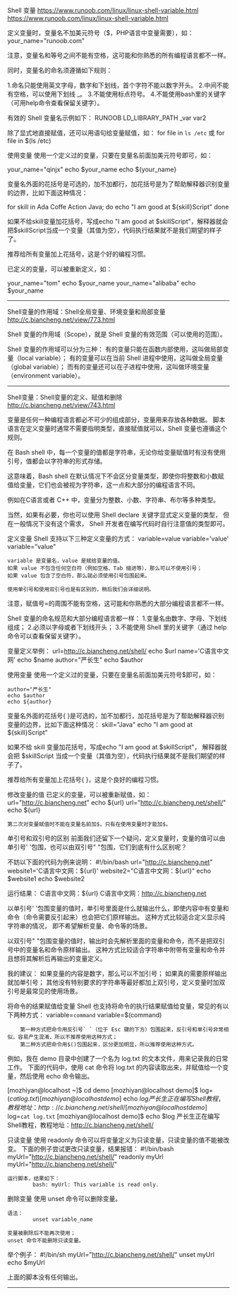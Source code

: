 
Shell 变量
		https://www.runoob.com/linux/linux-shell-variable.html
		https://www.runoob.com/linux/linux-shell-variable.html

定义变量时，变量名不加美元符号（$，PHP语言中变量需要），如：
		your_name="runoob.com"

注意，变量名和等号之间不能有空格，这可能和你熟悉的所有编程语言都不一样。

同时，变量名的命名须遵循如下规则：

1.命名只能使用英文字母，数字和下划线，首个字符不能以数字开头。
2.中间不能有空格，可以使用下划线 _。
3.不能使用标点符号。
4.不能使用bash里的关键字（可用help命令查看保留关键字）。

有效的 Shell 变量名示例如下：
	RUNOOB
	LD_LIBRARY_PATH
	_var
	var2


除了显式地直接赋值，还可以用语句给变量赋值，如：
for file in `ls /etc`
或
for file in $(ls /etc)



使用变量
使用一个定义过的变量，只要在变量名前面加美元符号即可，如：

your_name="qinjx"
echo $your_name
echo ${your_name}


变量名外面的花括号是可选的，加不加都行，加花括号是为了帮助解释器识别变量的边界，比如下面这种情况：

for skill in Ada Coffe Action Java; do
    echo "I am good at ${skill}Script"
done

如果不给skill变量加花括号，写成echo "I am good at $skillScript"，解释器就会把$skillScript当成一个变量（其值为空），代码执行结果就不是我们期望的样子了。

推荐给所有变量加上花括号，这是个好的编程习惯。

已定义的变量，可以被重新定义，如：

your_name="tom"
echo $your_name
your_name="alibaba"
echo $your_name

-------------------------------------------------------------------------------------------------------------------
Shell变量的作用域：Shell全局变量、环境变量和局部变量
		http://c.biancheng.net/view/773.html

Shell 变量的作用域（Scope），就是 Shell 变量的有效范围（可以使用的范围）。


Shell 变量的作用域可以分为三种：
	有的变量只能在函数内部使用，这叫做局部变量（local variable）；
	有的变量可以在当前 Shell 进程中使用，这叫做全局变量（global variable）；
	而有的变量还可以在子进程中使用，这叫做环境变量（environment variable）。

-------------------------------------------------------------------------------------------------------------------
Shell变量：Shell变量的定义、赋值和删除
	http://c.biancheng.net/view/743.html

变量是任何一种编程语言都必不可少的组成部分，变量用来存放各种数据。
脚本语言在定义变量时通常不需要指明类型，直接赋值就可以，Shell 变量也遵循这个规则。

在 Bash shell 中，每一个变量的值都是字符串，无论你给变量赋值时有没有使用引号，值都会以字符串的形式存储。

这意味着，Bash shell 在默认情况下不会区分变量类型，即使你将整数和小数赋值给变量，它们也会被视为字符串，这一点和大部分的编程语言不同。

例如在C语言或者 C++ 中，变量分为整数、小数、字符串、布尔等多种类型。

当然，如果有必要，你也可以使用 Shell declare 关键字显式定义变量的类型，
	但在一般情况下没有这个需求，
		Shell 开发者在编写代码时自行注意值的类型即可。

定义变量
	Shell 支持以下三种定义变量的方式：
		variable=value
		variable='value'
		variable="value"

	variable 是变量名，value 是赋给变量的值。
	如果 value 不包含任何空白符（例如空格、Tab 缩进等），那么可以不使用引号；
	如果 value 包含了空白符，那么就必须使用引号包围起来。

	使用单引号和使用双引号也是有区别的，稍后我们会详细说明。

注意，赋值号=的周围不能有空格，这可能和你熟悉的大部分编程语言都不一样。


Shell 变量的命名规范和大部分编程语言都一样：
	1.变量名由数字、字母、下划线组成；
	2.必须以字母或者下划线开头；
	3.不能使用 Shell 里的关键字（通过 help 命令可以查看保留关键字）。

变量定义举例：
	url=http://c.biancheng.net/shell/
	echo $url
	name='C语言中文网'
	echo $name
	author="严长生"
	echo $author

使用变量
	使用一个定义过的变量，只要在变量名前面加美元符号$即可，如：

	author="严长生"
	echo $author
	echo ${author}

变量名外面的花括号{ }是可选的，加不加都行，加花括号是为了帮助解释器识别变量的边界，比如下面这种情况：
	skill="Java"
	echo "I am good at ${skill}Script"

如果不给 skill 变量加花括号，写成echo "I am good at $skillScript"，
	解释器就会把 $skillScript 当成一个变量（其值为空），代码执行结果就不是我们期望的样子了。

推荐给所有变量加上花括号{ }，这是个良好的编程习惯。


修改变量的值
	已定义的变量，可以被重新赋值，如：
		url="http://c.biancheng.net"
		echo ${url}
		url="http://c.biancheng.net/shell/"
		echo ${url}

	第二次对变量赋值时不能在变量名前加$，只有在使用变量时才能加$。

 
 单引号和双引号的区别
 	  前面我们还留下一个疑问，定义变量时，变量的值可以由单引号' '包围，也可以由双引号" "包围，它们到底有什么区别呢？
 
 不妨以下面的代码为例来说明：
 	#!/bin/bash
 	url="http://c.biancheng.net"
 	website1='C语言中文网：${url}'
 	website2="C语言中文网：${url}"
 	echo $website1
 	echo $website2

运行结果：
	C语言中文网：${url}
	C语言中文网：http://c.biancheng.net

以单引号' '包围变量的值时，单引号里面是什么就输出什么，即使内容中有变量和命令（命令需要反引起来）也会把它们原样输出。
						这种方式比较适合定义显示纯字符串的情况，
								即不希望解析变量、命令等的场景。

以双引号" "包围变量的值时，输出时会先解析里面的变量和命令，而不是把双引号中的变量名和命令原样输出。
						这种方式比较适合字符串中附带有变量和命令并且想将其解析后再输出的变量定义。

我的建议：
			如果变量的内容是数字，那么可以不加引号；
			如果真的需要原样输出就加单引号；
			其他没有特别要求的字符串等最好都加上双引号，定义变量时加双引号是最常见的使用场景。

将命令的结果赋值给变量
		Shell 也支持将命令的执行结果赋值给变量，常见的有以下两种方式：
			variable=`command`
			variable=$(command)

		第一种方式把命令用反引号` `（位于 Esc 键的下方）包围起来，反引号和单引号非常相似，容易产生混淆，所以不推荐使用这种方式；
		第二种方式把命令用$()包围起来，区分更加明显，所以推荐使用这种方式。

例如，我在 demo 目录中创建了一个名为 log.txt 的文本文件，用来记录我的日常工作。
下面的代码中，使用 cat 命令将 log.txt 的内容读取出来，并赋值给一个变量，然后使用 echo 命令输出。

[mozhiyan@localhost ~]$ cd demo
[mozhiyan@localhost demo]$ log=$(cat log.txt)
[mozhiyan@localhost demo]$ echo $log
严长生正在编写Shell教程，教程地址：http://c.biancheng.net/shell/
[mozhiyan@localhost demo]$ log=`cat log.txt`
[mozhiyan@localhost demo]$ echo $log
严长生正在编写Shell教程，教程地址：http://c.biancheng.net/shell/


只读变量
	使用 readonly 命令可以将变量定义为只读变量，只读变量的值不能被改变。
	下面的例子尝试更改只读变量，结果报错：
			#!/bin/bash
			myUrl="http://c.biancheng.net/shell/"
			readonly myUrl
			myUrl="http://c.biancheng.net/shell/"

	运行脚本，结果如下：
			bash: myUrl: This variable is read only.

删除变量
	使用 unset 命令可以删除变量。

	语法：
			unset variable_name

	变量被删除后不能再次使用；
	unset 命令不能删除只读变量。

举个例子：
	#!/bin/sh
	myUrl="http://c.biancheng.net/shell/"
	unset myUrl
	echo $myUrl

上面的脚本没有任何输出。

-------------------------------------------------------------------------------------------------------------------












